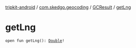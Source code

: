 [tripkit-android](../../index.md) / [com.skedgo.geocoding](../index.md) / [GCResult](index.md) / [getLng](./get-lng.md)

# getLng

`open fun getLng(): `[`Double`](https://kotlinlang.org/api/latest/jvm/stdlib/kotlin/-double/index.html)`!`